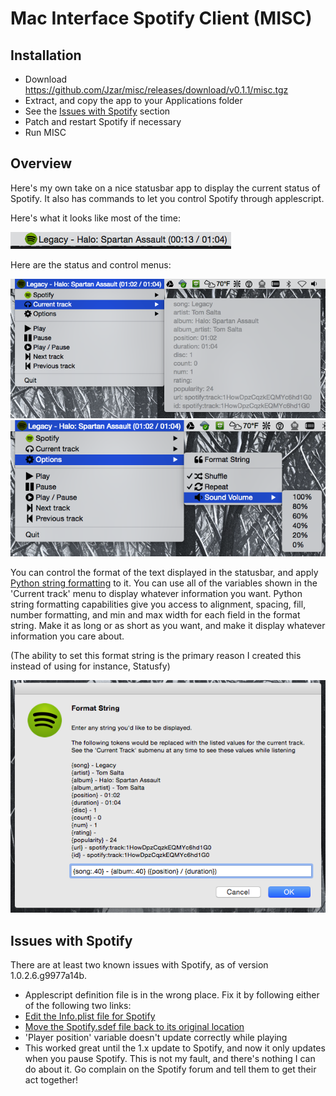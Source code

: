 # Mac Interface Spotify Client (MISC)

## Installation

* Download https://github.com/Jzar/misc/releases/download/v0.1.1/misc.tgz
* Extract, and copy the app to your Applications folder
* See the [Issues with Spotify](https://github.com/Jzar/misc#issues-with-spotify) section
 * Patch and restart Spotify if necessary
* Run MISC

## Overview

Here's my own take on a nice statusbar app to display the current status of Spotify.
It also has commands to let you control Spotify through applescript.

Here's what it looks like most of the time:

![Main Display](https://raw.githubusercontent.com/Jzar/misc/docs/screenshots/MISC_display.png)

Here are the status and control menus:

![Status menu](https://raw.githubusercontent.com/Jzar/misc/docs/screenshots/MISC_menu_1.png)
![Control menu](https://raw.githubusercontent.com/Jzar/misc/docs/screenshots/MISC_menu_2.png)

You can control the format of the text displayed in the statusbar, and apply [Python string formatting](https://docs.python.org/2.7/library/string.html#formatstrings) to it.
You can use all of the variables shown in the 'Current track' menu to display whatever information you want.  Python
string formatting capabilities give you access to alignment, spacing, fill, number formatting, and min and max width for
each field in the format string.  Make it as long or as short as you want, and make it display whatever information you
care about.

(The ability to set this format string is the primary reason I created this instead of using for instance, Statusfy)

![String format dialog](https://raw.githubusercontent.com/Jzar/misc/docs/screenshots/MISC_dialog.png)

## Issues with Spotify

There are at least two known issues with Spotify, as of version 1.0.2.6.g9977a14b.

* Applescript definition file is in the wrong place.  Fix it by following either of the following two links:
 * [Edit the Info.plist file for Spotify](https://www.unifiedremote.com/tutorials/how-to-get-spotify-version-spotify-101xxx-on-mac-osx)
 * [Move the Spotify.sdef file back to its original location](http://www.executionunit.com/blog/2015/03/21/spotify-applescript-is-broken/)
* 'Player position' variable doesn't update correctly while playing
 * This worked great until the 1.x update to Spotify, and now it only updates when you pause Spotify.  This is not
   my fault, and there's nothing I can do about it.  Go complain on the Spotify forum and tell them to get their
   act together!
